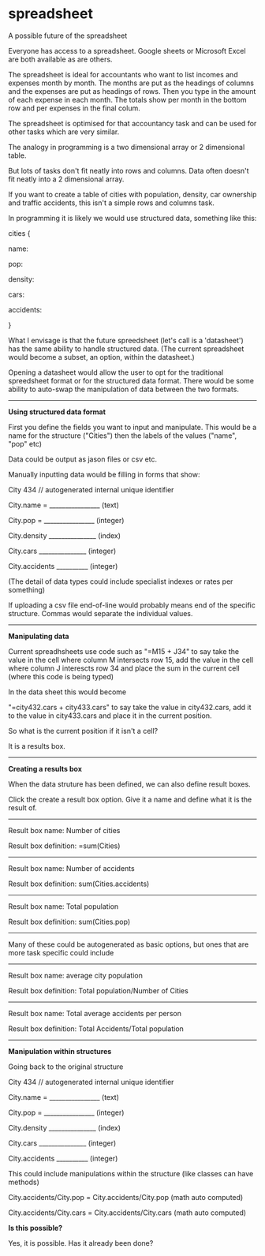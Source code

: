 # spreadsheet
A possible future of the spreadsheet

Everyone has access to a spreadsheet. Google sheets or Microsoft Excel are both available as are others.

The spreadsheet is ideal for accountants who want to list incomes and expenses month by month. The months are put as the headings of columns and the expenses are put as headings of rows. Then you type in the amount of each expense in each month. The totals show per month in the bottom row and per expenses in the final colum.

The spreadsheet is optimised for that accountancy task and can be used for other tasks which are very similar.

The analogy in programming is a two dimensional array or 2 dimensional table.

But lots of tasks don't fit neatly into rows and columns. Data often doesn't fit neatly into a 2 dimensional array.

If you want to create a table of cities with population, density, car ownership and traffic accidents, this isn't a simple rows and columns task.

In programming it is likely we would use structured data, something like this:

cities {

name: 

pop: 

density: 

cars:  

accidents: 

}

What I envisage is that the future spreedsheet (let's call is a 'datasheet') has the same ability to handle structured data. (The current spreadsheet would become a subset, an option, within the datasheet.)

Opening a datasheet would allow the user to opt for the traditional spreedsheet format or for the structured data format. There would be some ability to auto-swap the manipulation of data between the two formats.

-----------------------------------

**Using structured data format**

First you define the fields you want to input and manipulate. This would be a name for the structure ("Cities") then the labels of the values ("name", "pop" etc)

Data could be output as jason files or csv etc.

Manually inputting data would be filling in forms that show:

 City 434 // autogenerated internal unique identifier

City.name = ________________ (text)

City.pop = ________________ (integer)

City.density _______________ (index)

City.cars _______________ (integer)

City.accidents __________  (integer)

(The detail of data types could include specialist indexes or rates per something)

If uploading a csv file end-of-line would probably means end of the specific structure. Commas would separate the individual values.

-----------------------------

**Manipulating data**

Current spreadhsheets use code such as "=M15 + J34" to say take the value in the cell where column M intersects row 15, add the value in the cell where column J interescts row 34 and place the sum in the current cell (where this code is being typed)

In the data sheet this would become

"=city432.cars + city433.cars" to say take the value in city432.cars, add it to the value in city433.cars and place it in the current position.

So what is the current position if it isn't a cell?

It is a results box.

----------------------------------

**Creating a results box**

When the data struture has been defined, we can also define result boxes.

Click the create a result box option. Give it a name and define what it is the result of.

-------------

Result box name: Number of cities

Result box definition: =sum(Cities)

-------------

Result box name: Number of accidents

Result box definition: sum(Cities.accidents)

--------------

Result box name: Total population

Result box definition: sum(Cities.pop)

-------------

Many of these could be autogenerated as basic options, but ones that are more task specific could include

-------------

Result box name: average city population

Result box definition: Total population/Number of Cities

----------------------


Result box name: Total average accidents per person

Result box definition: Total Accidents/Total population

-----------------

**Manipulation within structures**

Going back to the original structure

 City 434 // autogenerated internal unique identifier

City.name = ________________ (text)

City.pop = ________________ (integer)

City.density _______________ (index)

City.cars _______________ (integer)

City.accidents __________  (integer)

This could include manipulations within the structure (like classes can have methods)

City.accidents/City.pop = City.accidents/City.pop (math auto computed)

City.accidents/City.cars = City.accidents/City.cars (math auto computed)

**Is this possible?**

Yes, it is possible. Has it already been done?

